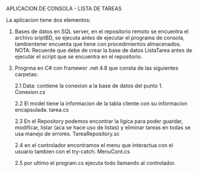 APLICACION DE CONSOLA - LISTA DE TAREAS

La aplicacion tiene dos elementos:
1. Bases de datos en SQL server,  en el repositorio remoto se encuentra el archivo sriptBD, se ejecuta antes de ejecutar el programa de consola, tambientener encuenta que tiene con procedimientos almacenados. NOTA: Recuerde que debe de crear la base de datos ListaTarea antes de ejecutar el script que se encuentra en el repositorio.

2. Progrma en C# con framewor .net 4.8 que consta de las siguientes carpetas:
   
     2.1 Data: contiene la conexion a la base de datos del punto 1. Conexion.cs

     2.2 El model tiene la informacion de la tabla cliente con su informacion encapsulada. tarea.cs

     2.3 En el Repository podemos encontrar la ligica para poder guardar, modificar, listar (aca se hace uso de listas) y eliminar tareas en todas se usa manejo de errores. TareaRepository.sc

     2.4 en el controlador encontramos el menu que interactua con el usuario tambien con el try-catch. MenuCont.cs

     2.5 por ultimo el program.cs ejecuta todo llamando al controlador.
   

   

